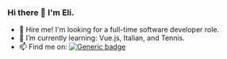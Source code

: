 ### Hi there 👋 I'm Eli.

- :wrench: Hire me! I'm looking for a full-time software developer role.
- 🌱 I’m currently learning: Vue.js, Italian, and Tennis.
- 📫 Find me on: [![Generic badge](https://img.shields.io/badge/LinkedIn-Blue.svg)](https://www.linkedin.com/in/elijahbailey/)  

<!--
**eli1797/eli1797** is a ✨ _special_ ✨ repository because its `README.md` (this file) appears on your GitHub profile.

Here are some ideas to get you started:

- 🔭 I’m currently working on ...
- 🌱 I’m currently learning ...
- 👯 I’m looking to collaborate on ...
- 🤔 I’m looking for help with ...
- 💬 Ask me about ...
- 📫 How to reach me: ...
- 😄 Pronouns: ...
- ⚡ Fun fact: ...
-->
